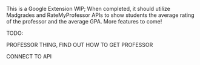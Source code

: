 This is a Google Extension WIP; When completed, it should utilize Madgrades and RateMyProfessor APIs to show students the average rating of the professor and the average GPA. More features to come!


TODO: 

PROFESSOR THING, FIND OUT HOW TO GET PROFESSOR

CONNECT TO API